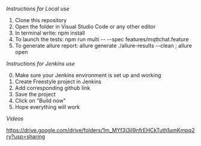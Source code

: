 *Instructions for Local use*

1. Clone this repository
2. Open the folder in Visual Studio Code or any other editor
3. In terminal write: npm install
4. To launch the tests: npm run multi -- --spec features/mqttchat.feature 
5. To generate allure report: allure generate ./allure-results --clean ; allure open 


*Instructions for Jenkins use*

0. Make sure your Jenkins environment is set up and working
1. Create Freestyle project in Jenkins
2. Add corresponding github link
3. Save the project
4. Click on "Build now"
5. Hope everything will work


*Videos*

https://drive.google.com/drive/folders/1m_MYf3j3il9nfrEHCkTuth1umKmpq2ry?usp=sharing 

